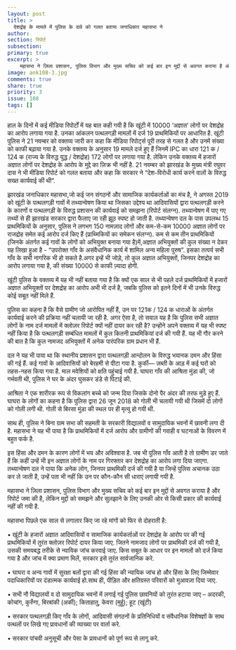 ```yaml
---
layout: post
title: >
  देशद्रोह के मामले में पुलिस के दावे को गलत बताया जनाधिकार महासभा ने
author:
section: रिपोर्ट
subsection:
primary: true
excerpt: >
    महासभा ने ज़िला प्रशासन, पुलिस विभाग और मुख्य सचिव को कई बार इन मुद्दों से अवगत कराया है और रिपोर्ट जमा की है,लेकिन मुद्दों को समझने और सुलझाने के लिए उनकी ओर से किसी प्रकार की कार्यवाई नहीं की गयी है.
image: ank108-3.jpg
comments: true
share: true
priority: 3
issue: 108
tags: []
---
```


हाल के दिनों में कई मीडिया रिपोर्टों में यह बात कही गयी है कि खूंटी में 10000 ‘अज्ञात’ लोगों पर देशद्रोह का आरोप लगाया गया है. उनका आंकलन पत्थलगड़ी मामलों में दर्ज 19 प्राथमिकियों पर आधारित है. खूंटी पुलिस ने 21 नवम्बर को वक्तव्य जारी कर कहा कि मीडिया रिपोर्ट्स पूरी तरह से गलत है और उनमें संख्या को काफी बढ़ाया गया है. उनके वक्तव्य के अनुसार 19 मामले दर्ज हुए हैं जिनमें IPC का धारा 121 क / 124 क (राज्य के विरुद्ध युद्ध / देशद्रोह) 172 लोगों पर लगाया गया है. लेकिन उनके वक्तव्य में हजारों अज्ञात लोगों पर देशद्रोह के आरोप के मुद्दे का ज़िक्र भी नहीं है. 21 नवम्बर को झारखंड के मुख्य मंत्री रघुवर दास ने भी मीडिया रिपोर्ट को गलत बताया और कहा कि सरकार ने “देश-विरोधी कार्य करने वालों के विरुद्ध सख्त कार्यवाई की थी”.

झारखंड जनाधिकार महासभा,जो कई जन संगठनों और सामाजिक कार्यकर्ताओं का मंच है, ने अगस्त 2019 को खूंटी के पत्थलगड़ी गावों में तथ्यान्वेषण किया था जिसका उद्देश्य था आदिवासियों द्वारा पत्थलगड़ी करने के कारणों व पत्थलगड़ी के विरुद्ध प्रशासन की कार्यवाई को समझना (रिपोर्ट संलग्न). तथ्यान्वेषण में पाए गए तथ्यों से ही झारखंड सरकार द्वारा फैलाए जा रही झूठ स्पष्ट हो जाती है. तथ्यान्वेषण दल के पास उपलब्ध 15 प्राथमिकियों के अनुसार, पुलिस ने लगभग 150 नामज़ाद लोगों और कम-से-कम 10000 अज्ञात लोगों पर राजद्रोह समेत कई आरोप दर्ज किए हैं (प्राथ्मिकियों का समेकन संलग्न). कम से कम तीन प्राथमिकियों (जिनके अंतर्गत कई गावों के लोगों को अभियुक्त बनाया गया है)में,अज्ञात अभियुक्तों की कुल संख्या न देकर यह लिखा हुआ है - “उपरोक्त गाँव के असंवैधानिक कार्य में शामिल अन्य महिला पुरुष”. इसका तत्पर्य सभी गाँव के सभी नागरिक भी हो सकते है.अगर इन्हें भी जोड़े, तो कुल अज्ञात अभियुक्तों, जिनपर देशद्रोह का आरोप लगाया गया है, की संख्या 10000 से काफी ज़्यादा
होगी.

खूंटी पुलिस के वक्तव्य में यह भी नहीं बताया गया है कि क्यों एक साल से भी पहले दर्ज प्राथमिकियों में हजारों अज्ञात अभियुक्तों पर देशद्रोह का आरोप अभी भी दर्ज है, जबकि पुलिस को इतने दिनों में भी उनके विरुद्ध कोई सबूत नहीं मिले हैं.

पुलिस का कहना है कि वैसे ग्रामीण जो आरोपित नहीं हैं, उन पर 121क / 124 क धाराओं के अंतर्गत कार्यवाई करने की प्रक्रिया नहीं चलायी जा रही है. अगर ऐसा है, तो सवाल यह है कि पुलिस सभी अज्ञात लोगों के नाम दर्ज मामलों में क्लोज़र रिपोर्ट क्यों नहीं दायर कर रही है? उन्होंने अपने वक्तव्य में यह भी स्पष्ट नहीं किया है कि पत्थलगड़ी सम्बंधित मामलों में कुल कितनी प्राथमिकियां दर्ज की गयी हैं. यह भी गौर करने की बात है कि कुल नामजद अभियुक्तों में अनेक पारंपरिक ग्राम प्रधान भी हैं.

दल ने यह भी पाया था कि स्थानीय प्रशासन द्वारा पत्थलगड़ी आन्दोलन के विरुद्ध भयानक दमन और हिंसा की गई हैं. कई गावों के आदिवासियों को बेरहमी से पीटा गया है. कुर्की— ज़ब्ती के आड़ में कई घरों को तहस-नहस किया गया है. माल मवेशियों को क्षति पहुंचाई गयी है. घाघरा गाँव की आश्रिता मुंडा की, जो गर्भवती थी, पुलिस ने घर के अंदर घुसकर डंडे से पिटाई की.

आश्रिता ने एक शारीरक रूप से विकलांग बच्चे को जन्म दिया जिसके दोनो पैर अंदर की तरफ मुड़े हुए हैं. घाघरा के लोगों का कहना है कि पुलिस द्वारा 26 जून 2018 को गोली भी चलायी गयी थी जिसमें दो लोगों को गोली लगी थी. गोली से बिरसा मुंडा की स्थल पर ही मृत्यु हो गयी थी.

साथ ही, पुलिस ने बिना ग्राम सभा की सहमती के सरकारी विद्यालयों व सामुदायिक भवनों में छावनी लगा दी है. महासभा ने यह भी पाया है कि प्राथमिकियों में दर्ज आरोप और ग्रामीणों की गवाही व घटनाओं के विवरण में बहुत फर्क है.

इस हिंसा और दमन के कारण लोगों में भय और अविश्वास है. जब भी पुलिस गाँव आती है तो ग्रामीण डर जाते हैं कि कहीं उन्हें भी इन अज्ञात लोगों के नाम पर गिरफ्तार कर देशद्रोह का आरोप लगा दिया जाएगा. तथ्यान्वेषण दल ने पाया कि अनेक लोग, जिनपर प्राथमिकी दर्ज की गयी है या जिन्हें पुलिस अचानक उठा कर ले जाती है, उन्हें पता भी नहीं कि उन पर कौन-कौन सी धाराएं लगायी गयी है.

महासभा ने ज़िला प्रशासन, पुलिस विभाग और मुख्य सचिव को कई बार इन मुद्दों से अवगत कराया है और रिपोर्ट जमा की है, लेकिन मुद्दों को समझने और सुलझाने के लिए उनकी ओर से किसी प्रकार की कार्यवाई नहीं की गयी है.

महासभा पिछले एक साल से लगातार किए जा रहे मांगों को फिर से दोहराती है:

• खूंटी के हजारों अज्ञात आदिवासियों व सामाजिक कार्यकर्ताओं पर देशद्रोह के आरोप पर की गई प्राथमिकियों में तुरंत क्लोज़र रिपोर्ट दायर किया जाए. जितने नामजाद लोगों पर प्राथमिकी दर्ज की गयी है, उसकी समयबद्ध तरीके से न्यायिक जांच करवाई जाए. किस सबूत के आधार पर इन मामलों को दर्ज किया गया है और जांच में क्या प्रमाण मिलें, सरकार इसे तुरंत सार्वजानिक करे.

• घाघरा व अन्य गावों में सुरक्षा बलों द्वारा की गई हिंसा की न्यायिक जांच हो और हिंसा के लिए जिम्मेवार पदाधिकारियों पर दंडात्मक कार्यवाई हो.साथ ही, पीड़ित और क्षतिग्रस्त परिवारों को मुआवज़ा दिया जाए.

• सभी नौ विद्यालयों व दो सामुदायिक भवनों में लगाई गई पुलिस छावनियों को तुरंत हटाया जाए – अदरकी, कोचांग, कुरुँगा, बिरबांकी (अर्की); किताहातु, केवरा (मुर्हू); हूट (खूंटी)

• सरकार पत्थलगड़ी किए गाँव के लोगों, आदिवासी संगठनों के प्रतिनिधियों व संवैधानिक विशेषज्ञों के साथ पत्थलों पर लिखे गए प्रावधानों की व्याख्या पर वार्ता करे.

• सरकार पांचवी अनुसूची और पेसा के प्रावधानों को पूर्ण रूप से लागू करे.
